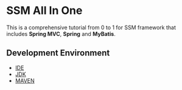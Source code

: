 # SSM All In One
This is a comprehensive tutorial from 0 to 1 for SSM framework that includes **Spring MVC**, **Spring** and **MyBatis**.
## Development Environment
- [IDE](https://www.jetbrains.com/idea/)
- [JDK](https://www.oracle.com/java/technologies/downloads/)
- [MAVEN](https://maven.apache.org/download.cgi)
